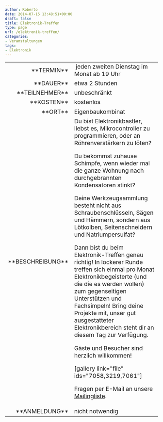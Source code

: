 ```yaml
---
author: Roberto
date: 2014-07-15 13:48:51+00:00
draft: false
title: Elektronik-Treffen
type: page
url: /elektronik-treffen/
categories:
- Veranstaltungen
tags:
- Elektronik
---
```


<table >
<tbody style="font-size: 1.2em;" >
<tr >

<td style="width: 20%; text-align: right;" >**TERMIN**
</td>

<td style="text-align: left;" > jeden zweiten Dienstag im Monat ab 19 Uhr
</td>
</tr>
<tr >

<td style="width: 20%; text-align: right;" >**DAUER**
</td>

<td style="text-align: left;" >etwa 2 Stunden
</td>
</tr>
<tr >

<td style="width: 20%; text-align: right;" >**TEILNEHMER**
</td>

<td style="text-align: left;" >unbeschränkt
</td>
</tr>
<tr >

<td style="width: 20%; text-align: right;" >**KOSTEN**
</td>

<td style="text-align: left;" >kostenlos
</td>
</tr>
<tr >

<td style="width: 20%; text-align: right;" >**ORT**
</td>

<td style="text-align: left;" >Eigenbaukombinat
</td>
</tr>
<tr >

<td style="width: 20%; text-align: right;" >**BESCHREIBUNG**
</td>

<td style="text-align: left;" >Du bist Elektronikbastler, liebst es, Mikrocontroller zu programmieren, oder an Röhrenverstärkern zu löten?

Du bekommst zuhause Schimpfe, wenn wieder mal die ganze Wohnung nach durchgebrannten Kondensatoren stinkt?

Deine Werkzeugsammlung besteht nicht aus Schraubenschlüsseln, Sägen und Hämmern, sondern aus Lötkolben, Seitenschneidern und Natriumpersulfat?

Dann bist du beim Elektronik-Treffen genau richtig! In lockerer Runde treffen sich einmal pro Monat Elektronikbegeisterte (und die die es werden wollen) zum gegenseitigen Unterstützen und Fachsimpeln! Bring deine Projekte mit, unser gut ausgestatteter Elektronikbereich steht dir an diesem Tag zur Verfügung.

Gäste und Besucher sind herzlich willkommen!

[gallery link="file" ids="7058,3219,7061"]

Fragen per E-Mail an unsere [Mailingliste](https://lists.eigenbaukombinat.de/listinfo/diskussion).
</td>
</tr>
<tr >

<td style="width: 20%; text-align: right;" >**ANMELDUNG**
</td>

<td style="text-align: left;" >nicht notwendig
</td>
</tr>
</tbody>
</table>
